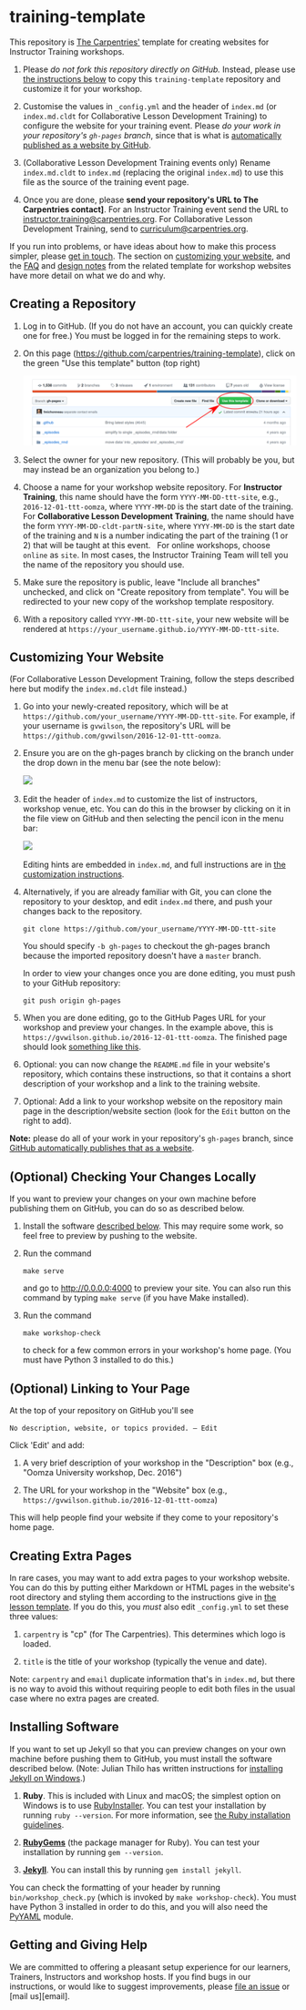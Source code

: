 # training-template

This repository is [The Carpentries'][carpentry-site]
template for creating websites for Instructor Training workshops.

1.  Please *do not fork this repository directly on GitHub.*
    Instead, please use [the instructions below](#creating-a-repository)
    to copy this `training-template` repository and customize it for your workshop.

2.  Customise the values in `_config.yml` and the header of `index.md`
    (or `index.md.cldt` for Collaborative Lesson Development Training)
    to configure the website for your training event.
    Please *do your work in your repository's `gh-pages` branch*,
    since that is what is
    [automatically published as a website by GitHub][github-project-pages].

3. (Collaborative Lesson Development Training events only)
   Rename `index.md.cldt` to `index.md` (replacing the original `index.md`)
   to use this file as the source of the training event page.

4.  Once you are done,
    please **send your repository's URL to The Carpentries contact]**.
    For an Instructor Training event send the URL to <instructor.training@carpentries.org>.
    For Collaborative Lesson Development Training, send to <curriculum@carpentries.org>.

If you run into problems,
or have ideas about how to make this process simpler,
please [get in touch](#getting-and-giving-help).
The section on [customizing your website][customization],
and the [FAQ][faq] and [design notes][design] from the related template for workshop websites
have more detail on what we do and why.

## Creating a Repository

1.  Log in to GitHub.
    (If you do not have an account, you can quickly create one for free.)
    You must be logged in for the remaining steps to work.

2.  On this page (<https://github.com/carpentries/training-template>),
    click on the green "Use this template" button (top right)

    ![screenshot of this repository's GitHub page with an arrow pointing to the the 'use this template' button on the top left](fig/select-github-use-template.png?raw=true)

3.  Select the owner for your new repository.
    (This will probably be you, but may instead be an organization you belong to.)

4.  Choose a name for your workshop website repository.
    For **Instructor Training**, this name should have the form `YYYY-MM-DD-ttt-site`,
    e.g., `2016-12-01-ttt-oomza`,
    where `YYYY-MM-DD` is the start date of the training.
    For **Collaborative Lesson Development Training**,
    the name should have the form `YYYY-MM-DD-cldt-partN-site`,
    where `YYYY-MM-DD` is the start date of the training
    and `N` is a number indicating the part of the training (1 or 2)
    that will be taught at this event.
    For online workshops, choose `online` as `site`.
    In most cases, the Instructor Training Team will tell you
    the name of the repository you should use.

5.  Make sure the repository is public, leave "Include all branches" unchecked, and click on "Create
    repository from template". You will be redirected to your new copy of the workshop template
    respository.

6. With a repository called `YYYY-MM-DD-ttt-site`,
   your new website will be rendered at `https://your_username.github.io/YYYY-MM-DD-ttt-site`.


## Customizing Your Website

(For Collaborative Lesson Development Training, follow the steps described here
but modify the `index.md.cldt` file instead.)

1.  Go into your newly-created repository,
    which will be at `https://github.com/your_username/YYYY-MM-DD-ttt-site`.
    For example,
    if your username is `gvwilson`,
    the repository's URL will be `https://github.com/gvwilson/2016-12-01-ttt-oomza`.

3.  Ensure you are on the gh-pages branch by clicking on the branch under the drop
    down in the menu bar (see the note below):

    ![](fig/select-gh-pages-branch.png?raw=true)

3.  Edit the header of `index.md` to customize the list of instructors,
    workshop venue, etc.
    You can do this in the browser by clicking on it in the file view on GitHub
    and then selecting the pencil icon in the menu bar:

    ![](fig/edit-index-file-menu-bar.png?raw=true)

    Editing hints are embedded in `index.md`,
    and full instructions are in [the customization instructions][customization].

6.  Alternatively,
    if you are already familiar with Git,
    you can clone the repository to your desktop,
    and edit `index.md` there,
    and push your changes back to the repository.

    ~~~
    git clone https://github.com/your_username/YYYY-MM-DD-ttt-site
    ~~~

    You should specify `-b gh-pages` to checkout the gh-pages branch because the imported
    repository doesn't have a `master` branch.

    In order to view your changes once you are done editing,
    you must push to your GitHub repository:

    ~~~
    git push origin gh-pages
    ~~~

7.  When you are done editing,
    go to the GitHub Pages URL for your workshop and preview your changes.
    In the example above, this is `https://gvwilson.github.io/2016-12-01-ttt-oomza`.
    The finished page should look [something like this](fig/completed-page.png?raw=true).

8.  Optional: you can now change the `README.md` file in your website's repository, which contains these instructions, so that it contains a short description of your workshop and a link to the training website.

9.  Optional: Add a link to your workshop website on the repository main page in the description/website section (look for the `Edit` button on the right to add).

**Note:**
please do all of your work in your repository's `gh-pages` branch,
since [GitHub automatically publishes that as a website][github-project-pages].

## (Optional) Checking Your Changes Locally

If you want to preview your changes on your own machine before publishing them on GitHub,
you can do so as described below.

1.  Install the software [described below](#installing-software).
    This may require some work,
    so feel free to preview by pushing to the website.

2.  Run the command

    ~~~
    make serve
    ~~~

    and go to <http://0.0.0.0:4000> to preview your site.
    You can also run this command by typing `make serve`
    (if you have Make installed).

3.  Run the command

    ~~~
    make workshop-check
    ~~~

    to check for a few common errors in your workshop's home page.
    (You must have Python 3 installed to do this.)

## (Optional) Linking to Your Page

At the top of your repository on GitHub you'll see

~~~
No description, website, or topics provided. — Edit
~~~

Click 'Edit' and add:

1.  A very brief description of your workshop in the "Description" box (e.g., "Oomza University workshop, Dec. 2016")

2.  The URL for your workshop in the "Website" box (e.g., `https://gvwilson.github.io/2016-12-01-ttt-oomza`)

This will help people find your website if they come to your repository's home page.

## Creating Extra Pages

In rare cases,
you may want to add extra pages to your workshop website.
You can do this by putting either Markdown or HTML pages in the website's root directory
and styling them according to the instructions give in
[the lesson template][lesson-example].
If you do this,
you *must* also edit `_config.yml` to set these three values:

1.  `carpentry` is "cp" (for The Carpentries).
    This determines which logo is loaded.

2.  `title` is the title of your workshop (typically the venue and date).

Note: `carpentry` and `email` duplicate information that's in `index.md`,
but there is no way to avoid this
without requiring people to edit both files in the usual case
where no extra pages are created.

## Installing Software

If you want to set up Jekyll
so that you can preview changes on your own machine before pushing them to GitHub,
you must install the software described below.
(Note: Julian Thilo has written instructions for
[installing Jekyll on Windows][jekyll-windows].)

1.  **Ruby**.
    This is included with Linux and macOS;
    the simplest option on Windows is to use [RubyInstaller][ruby-installer].
    You can test your installation by running `ruby --version`.
    For more information,
    see [the Ruby installation guidelines][ruby-install-guide].

2.  **[RubyGems][rubygems]**
    (the package manager for Ruby).
    You can test your installation by running `gem --version`.

3.  **[Jekyll][jekyll]**.
    You can install this by running `gem install jekyll`.

You can check the formatting of your header by running `bin/workshop_check.py`
(which is invoked by `make workshop-check`).
You must have Python 3 installed in order to do this,
and you will also need the [PyYAML][pyyaml] module.

## Getting and Giving Help

We are committed to offering a pleasant setup experience for our learners, Trainers, Instructors and workshop hosts.
If you find bugs in our instructions,
or would like to suggest improvements,
please [file an issue][issues]
or [mail us][email].

[carpentry-site]: https://carpentries.org/
[contact]: mailto:checkout@carpentries.org
[customization]: https://github.com/carpentries/training-template#customizing-your-website
[design]: https://carpentries.github.io/workshop-template/design/
[faq]: https://carpentries.github.io/workshop-template/faq/
[github-project-pages]: https://help.github.com/articles/creating-project-pages-manually/
[importer]: http://import.github.com/new
[issues]: https://github.com/carpentries/training-template/issues
[jekyll]: https://jekyllrb.com/
[jekyll-windows]: http://jekyll-windows.juthilo.com/
[lesson-example]: https://carpentries.github.io/lesson-example/
[pyyaml]: https://pypi.python.org/pypi/PyYAML
[ruby-install-guide]: https://www.ruby-lang.org/en/downloads/
[ruby-installer]: http://rubyinstaller.org/
[rubygems]: https://rubygems.org/pages/download/
[self-organized-workshop-form]: https://amy.carpentries.org/forms/self-organised/
[swc-site]: http://software-carpentry.org
[lc-site]: https://librarycarpentry.org
